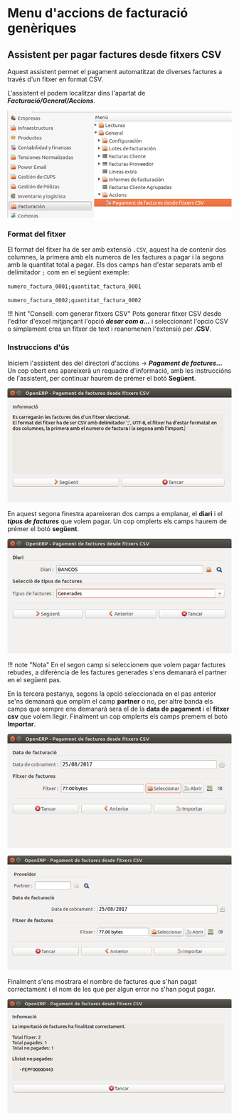 # Menu d'accions de facturació genèriques

## Assistent per pagar factures desde fitxers CSV

Aquest assistent permet el pagament automatitzat de diverses factures a través
d'un fitxer en format CSV.

L'assistent el podem localitzar dins l'apartat de
***Facturació/General/Accions***.

![](_static/acciones/wiz_pagar_factures_menu_location_ca.png)

### Format del fitxer
El format del fitxer ha de ser amb extensió `.CSV`, aquest ha de contenir dos
columnes, la primera amb els numeros de les factures a pagar i la segona amb
la quantitat total a pagar. Els dos camps han d'estar separats amb el delimitador
`;` com en el següent exemple:

`numero_factura_0001;quantitat_factura_0001`

`numero_factura_0002;quantitat_factura_0002`


!!! hint "Consell: com generar fitxers CSV"
    Pots generar fitxer CSV desde l'editor d'excel mitjançant
    l'opció **_desar com a..._** i seleccionant l'opcio CSV o simplament crea un
    fitxer de text i reanomenen l'extensió per **.CSV**.

### Instruccions d'ús
Iniciem l'assistent des del directori d'accions
-> **_Pagament de factures..._**
Un cop obert ens apareixerà un requadre d'informació, amb les instruccións de
l'assistent, per continuar haurem de prémer el botó **Següent**.

![](_static/acciones/wiz_pagar_factures_step_1_ca.png)

En aquest segona finestra apareixeran dos camps a emplanar, el **diari**
i el **_tipus de factures_** que volem pagar. Un cop omplerts els camps haurem
de prémer el botó **següent**.

![](_static/acciones/wiz_pagar_factures_step_2_ca.png)

!!! note "Nota"
    En el segon camp si seleccionem que volem pagar factures rebudes, a
    diferència de les factures generades s'ens demanarà el partner en el següent
    pas.

En la tercera pestanya, segons la opció seleccionada en el pas anterior se'ns
demanarà que omplim el camp **partner** o no, per altre banda els camps que
sempre ens demanarà sera el de la **data de pagament** i el **fitxer csv** que
volem llegir.
Finalment un cop omplerts els camps premem el botó **Importar**.

![](_static/acciones/wiz_pagar_factures_step_3a_ca.png)

![](_static/acciones/wiz_pagar_factures_step_3b_ca.png)

Finalment s'ens mostrara el nombre de factures que s'han pagat correctament i el
nom de les que per algun error no s'han pogut pagar.

![](_static/acciones/wiz_pagar_factures_step_4_ca.png)
